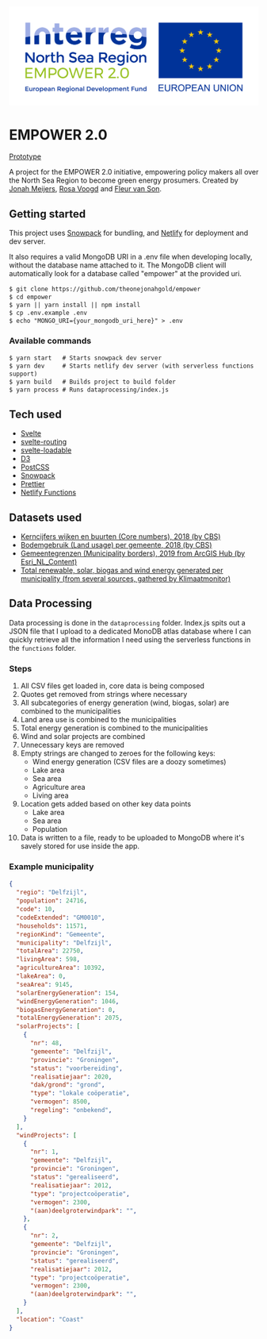 ![Empower logo](public/empower.jpg)

# EMPOWER 2.0

[Prototype](https://empower.jonahgold.dev)

A project for the EMPOWER 2.0 initiative, empowering policy makers all over the North Sea Region to become green energy prosumers. Created by [Jonah Meijers](https://jonahgold.dev), [Rosa Voogd](https://rosavoogd.nl) and [Fleur van Son](https://fleurvanson.com).

## Getting started

This project uses [Snowpack](https://snowpack.dev) for bundling, and [Netlify](https://netlify.com) for deployment and dev server.

It also requires a valid MongoDB URI in a .env file when developing locally, without the database name attached to it. The MongoDB client will automatically look for a database called "empower" at the provided uri.

```shell
$ git clone https://github.com/theonejonahgold/empower
$ cd empower
$ yarn || yarn install || npm install
$ cp .env.example .env
$ echo "MONGO_URI={your_mongodb_uri_here}" > .env
```

### Available commands

```shell
$ yarn start   # Starts snowpack dev server
$ yarn dev     # Starts netlify dev server (with serverless functions support)
$ yarn build   # Builds project to build folder
$ yarn process # Runs dataprocessing/index.js
```

## Tech used

- [Svelte](https://svelte.dev)
- [svelte-routing](https://github.com/EmilTholin/svelte-routing)
- [svelte-loadable](https://github.com/kaisermann/svelte-loadable)
- [D3](https://d3js.org)
- [PostCSS](https://postcss.org)
- [Snowpack](https://snowpack.dev)
- [Prettier](https://prettier.io)
- [Netlify Functions](https://www.netlify.com/products/functions/)

## Datasets used

- [Kerncijfers wijken en buurten (Core numbers), 2018 (by CBS)](https://www.cbs.nl/nl-nl/maatwerk/2018/30/kerncijfers-wijken-en-buurten-2018)
- [Bodemgebruik (Land usage) per gemeente, 2018 (by CBS)](https://opendata.cbs.nl/statline/?dl=FB31#/CBS/nl/dataset/70262ned/table)
- [Gemeentegrenzen (Municipality borders), 2019 from ArcGIS Hub (by Esri_NL_Content)](https://hub.arcgis.com/datasets/e1f0dd70abcb4fceabbc43412e43ad4b_0)
- [Total renewable, solar, biogas and wind energy generated per municipality (from several sources, gathered by Klimaatmonitor)](https://klimaatmonitor.databank.nl/Jive?workspace_guid=3ca2ab1f-24a6-4b8f-9094-d6cb0a013dd2)

## Data Processing

Data processing is done in the `dataprocessing` folder. Index.js spits out a JSON file that I upload to a dedicated MonoDB atlas database where I can quickly retrieve all the information I need using the serverless functions in the `functions` folder.

### Steps

1. All CSV files get loaded in, core data is being composed
2. Quotes get removed from strings where necessary
3. All subcategories of energy generation (wind, biogas, solar) are combined to the municipalities
4. Land area use is combined to the municipalities
5. Total energy generation is combined to the municipalities
6. Wind and solar projects are combined
7. Unnecessary keys are removed
8. Empty strings are changed to zeroes for the following keys:
    - Wind energy generation (CSV files are a doozy sometimes)
    - Lake area
    - Sea area
    - Agriculture area
    - Living area
9. Location gets added based on other key data points
    - Lake area
    - Sea area
    - Population
10. Data is written to a file, ready to be uploaded to MongoDB where it's savely stored for use inside the app.

### Example municipality

```json
{
  "regio": "Delfzijl",
  "population": 24716,
  "code": 10,
  "codeExtended": "GM0010",
  "households": 11571,
  "regionKind": "Gemeente",
  "municipality": "Delfzijl",
  "totalArea": 22750,
  "livingArea": 598,
  "agricultureArea": 10392,
  "lakeArea": 0,
  "seaArea": 9145,
  "solarEnergyGeneration": 154,
  "windEnergyGeneration": 1046,
  "biogasEnergyGeneration": 0,
  "totalEnergyGeneration": 2075,
  "solarProjects": [
    {
      "nr": 48,
      "gemeente": "Delfzijl",
      "provincie": "Groningen",
      "status": "voorbereiding",
      "realisatiejaar": 2020,
      "dak/grond": "grond",
      "type": "lokale coöperatie",
      "vermogen": 8500,
      "regeling": "onbekend",
    }
  ],
  "windProjects": [
    {
      "nr": 1,
      "gemeente": "Delfzijl",
      "provincie": "Groningen",
      "status": "gerealiseerd",
      "realisatiejaar": 2012,
      "type": "projectcoöperatie",
      "vermogen": 2300,
      "(aan)deelgroterwindpark": "",
    },
    {
      "nr": 2,
      "gemeente": "Delfzijl",
      "provincie": "Groningen",
      "status": "gerealiseerd",
      "realisatiejaar": 2012,
      "type": "projectcoöperatie",
      "vermogen": 2300,
      "(aan)deelgroterwindpark": "",
    }
  ],
  "location": "Coast"
}
```